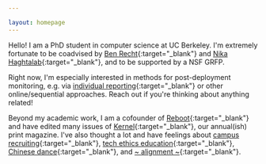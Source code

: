 ```yaml
---

layout: homepage
---
```

Hello! I am a PhD student in computer science at UC Berkeley. I'm extremely fortunate to be coadvised by [Ben Recht](https://people.eecs.berkeley.edu/~brecht/){:target="_blank"} and [Nika Haghtalab](https://people.eecs.berkeley.edu/~nika/){:target="_blank"}, and to be supported by a NSF GRFP. 

Right now, I'm especially interested in methods for post-deployment monitoring, e.g. via [individual reporting](https://arxiv.org/abs/2506.18133){:target="_blank"} or other online/sequential approaches. Reach out if you're thinking about anything related! 

Beyond my academic work, I am a cofounder of [Reboot](https://reboothq.substack.com/about){:target="_blank"} and have edited many issues of [Kernel](https://kernelmag.io/){:target="_blank"}, our annual(ish) print magazine. 
I've also thought a lot and have feelings about [campus recruiting](http://www.theindy.org/article/1516){:target="_blank"}, [tech ethics education](http://www.theindy.org/article/2235){:target="_blank"}, [Chinese dance](https://letterstomyfriends.substack.com/p/mirrors){:target="_blank"}, and [~ alignment ~](https://joinreboot.org/p/alignment){:target="_blank"}. 
